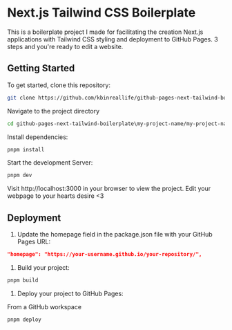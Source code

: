 # Next.js Tailwind CSS Boilerplate

This is a boilerplate project I made for facilitating the creation Next.js applications with Tailwind CSS styling and deployment to GitHub Pages. 3 steps and you're ready to edit a website.

## Getting Started

To get started, clone this repository:

```bash
git clone https://github.com/kbinreallife/github-pages-next-tailwind-boilerplate.git
```

Navigate to the project directory

```bash
cd github-pages-next-tailwind-boilerplate\my-project-name/my-project-name
```

Install dependencies:

```bash
pnpm install
```

Start the development Server:

```bash
pnpm dev
```

Visit http://localhost:3000 in your browser to view the project.
Edit your webpage to your hearts desire <3

## Deployment

1. Update the homepage field in the package.json file with your GitHub Pages URL:

```json
"homepage": "https://your-username.github.io/your-repository/",
```

1. Build your project:

```bash
pnpm build
```

1. Deploy your project to GitHub Pages:

From a GitHub workspace
```bash
pnpm deploy
```
